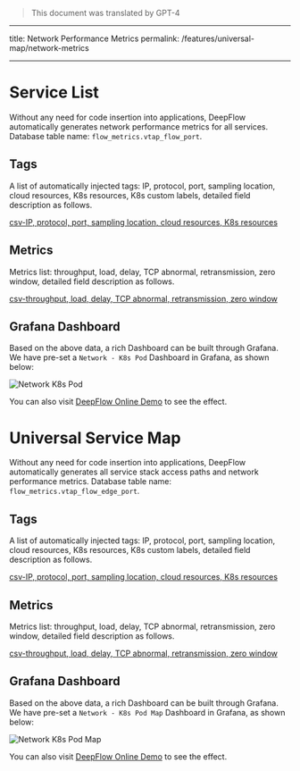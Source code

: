 > This document was translated by GPT-4

---

title: Network Performance Metrics
permalink: /features/universal-map/network-metrics

---

# Service List

Without any need for code insertion into applications, DeepFlow automatically generates network performance metrics for all services.
Database table name: `flow_metrics.vtap_flow_port`.

## Tags

A list of automatically injected tags: IP, protocol, port, sampling location, cloud resources, K8s resources, K8s custom labels, detailed field description as follows.

[csv-IP, protocol, port, sampling location, cloud resources, K8s resources](https://raw.githubusercontent.com/deepflowio/deepflow/main/server/querier/db_descriptions/clickhouse/tag/flow_metrics/vtap_flow_port.ch)

## Metrics

Metrics list: throughput, load, delay, TCP abnormal, retransmission, zero window, detailed field description as follows.

[csv-throughput, load, delay, TCP abnormal, retransmission, zero window](https://raw.githubusercontent.com/deepflowio/deepflow/main/server/querier/db_descriptions/clickhouse/metrics/flow_metrics/vtap_flow_port.ch)

## Grafana Dashboard

Based on the above data, a rich Dashboard can be built through Grafana. We have pre-set a `Network - K8s Pod` Dashboard in Grafana, as shown below:

![Network K8s Pod](https://yunshan-guangzhou.oss-cn-beijing.aliyuncs.com/pub/pic/2022082363044143504e0.png)

You can also visit [DeepFlow Online Demo](https://ce-demo.deepflow.yunshan.net/d/Network_K8s_Pod/network-k8s-pod?var-namespace=deepflow-otel-grpc-demo&from=deepflow-doc) to see the effect.

# Universal Service Map

Without any need for code insertion into applications, DeepFlow automatically generates all service stack access paths and network performance metrics.
Database table name: `flow_metrics.vtap_flow_edge_port`.

## Tags

A list of automatically injected tags: IP, protocol, port, sampling location, cloud resources, K8s resources, K8s custom labels, detailed field description as follows.

[csv-IP, protocol, port, sampling location, cloud resources, K8s resources](https://raw.githubusercontent.com/deepflowio/deepflow/main/server/querier/db_descriptions/clickhouse/tag/flow_metrics/vtap_flow_edge_port.ch)

## Metrics

Metrics list: throughput, load, delay, TCP abnormal, retransmission, zero window, detailed field description as follows.

[csv-throughput, load, delay, TCP abnormal, retransmission, zero window](https://raw.githubusercontent.com/deepflowio/deepflow/main/server/querier/db_descriptions/clickhouse/metrics/flow_metrics/vtap_flow_edge_port.ch)

## Grafana Dashboard

Based on the above data, a rich Dashboard can be built through Grafana. We have pre-set a `Network - K8s Pod Map` Dashboard in Grafana, as shown below:

![Network K8s Pod Map](https://yunshan-guangzhou.oss-cn-beijing.aliyuncs.com/pub/pic/2022082363044143e589f.png)

You can also visit [DeepFlow Online Demo](https://ce-demo.deepflow.yunshan.net/d/Network_K8s_Pod_Map/network-k8s-pod-map?var-namespace=deepflow-otel-grpc-demo&from=deepflow-doc) to see the effect.

